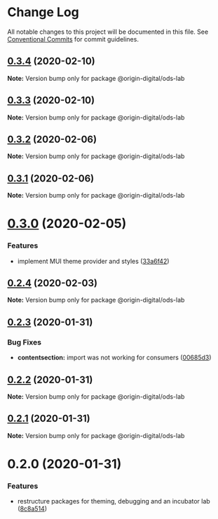 # Change Log

All notable changes to this project will be documented in this file.
See [Conventional Commits](https://conventionalcommits.org) for commit guidelines.

## [0.3.4](https://bitbucket.orgn.io/od/origin-ui/compare/@origin-digital/ods-lab@0.3.3...@origin-digital/ods-lab@0.3.4) (2020-02-10)

**Note:** Version bump only for package @origin-digital/ods-lab





## [0.3.3](https://bitbucket.orgn.io/od/origin-ui/compare/@origin-digital/ods-lab@0.3.2...@origin-digital/ods-lab@0.3.3) (2020-02-10)

**Note:** Version bump only for package @origin-digital/ods-lab





## [0.3.2](https://bitbucket.orgn.io/od/origin-ui/compare/@origin-digital/ods-lab@0.3.1...@origin-digital/ods-lab@0.3.2) (2020-02-06)

**Note:** Version bump only for package @origin-digital/ods-lab





## [0.3.1](https://bitbucket.orgn.io/od/origin-ui/compare/@origin-digital/ods-lab@0.3.0...@origin-digital/ods-lab@0.3.1) (2020-02-06)

**Note:** Version bump only for package @origin-digital/ods-lab





# [0.3.0](https://bitbucket.orgn.io/od/origin-ui/compare/@origin-digital/ods-lab@0.2.4...@origin-digital/ods-lab@0.3.0) (2020-02-05)


### Features

* implement MUI theme provider and styles ([33a6f42](https://bitbucket.orgn.io/od/origin-ui/commits/33a6f42))





## [0.2.4](https://bitbucket.orgn.io/od/origin-ui/compare/@origin-digital/ods-lab@0.2.3...@origin-digital/ods-lab@0.2.4) (2020-02-03)

**Note:** Version bump only for package @origin-digital/ods-lab





## [0.2.3](https://bitbucket.orgn.io/od/origin-ui/compare/@origin-digital/ods-lab@0.2.2...@origin-digital/ods-lab@0.2.3) (2020-01-31)


### Bug Fixes

* **contentsection:** import was not working for consumers ([00685d3](https://bitbucket.orgn.io/od/origin-ui/commits/00685d3))





## [0.2.2](https://bitbucket.orgn.io/od/origin-ui/compare/@origin-digital/ods-lab@0.2.1...@origin-digital/ods-lab@0.2.2) (2020-01-31)

**Note:** Version bump only for package @origin-digital/ods-lab





## [0.2.1](https://bitbucket.orgn.io/od/origin-ui/compare/@origin-digital/ods-lab@0.2.0...@origin-digital/ods-lab@0.2.1) (2020-01-31)

**Note:** Version bump only for package @origin-digital/ods-lab





# 0.2.0 (2020-01-31)


### Features

* restructure packages for theming, debugging and an incubator lab ([8c8a514](https://bitbucket.orgn.io/od/origin-ui/commits/8c8a514))
